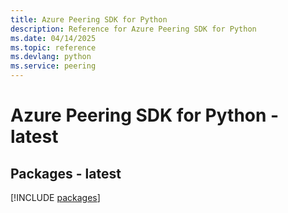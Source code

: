 ```yaml
---
title: Azure Peering SDK for Python
description: Reference for Azure Peering SDK for Python
ms.date: 04/14/2025
ms.topic: reference
ms.devlang: python
ms.service: peering
---
```

# Azure Peering SDK for Python - latest
## Packages - latest
[!INCLUDE [packages](peering-index.md)]
